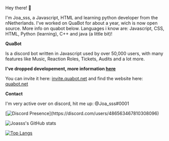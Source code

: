 Hey there! 👋

I'm Joa_sss, a Javascript, HTML and learning python developer from the nNetherlands.
I've worked on QuaBot for about a year, wich is now open source. More info on quabot below.
Languages i know are: Javascript, CSS, HTML, Python (learning), C++ and java (a little bit)!



**QuaBot**

Is a discord bot written in Javascript used by over 50,000 users, with many features like Music, Reaction Roles, Tickets, Audits and a lot more.

**I've dropped developement, more information [here](https://gist.github.com/Joasss/d137ce3a90688dbbce24586b6e9cc557)**

You can invite it here: [invite.quabot.net](https://invite.quabot.net) and find the website here: [quabot.net](https://quabot.net)



**Contact**

I'm very active over on discord, hit me up: @Joa_sss#0001

[![Discord Presence](https://lanyard-profile-readme.vercel.app/api/486563467810308096?theme=dark&animated=true&hideDiscrim=false&borderRadius=5px&idleMessage=Probably%20afk%20or%20coding...)](https://discord.com/users/486563467810308096)


![Joasss's GitHub stats](https://github-readme-stats.vercel.app/api?username=Joasss&count_private=true&show_icons=true&theme=dark)

[![Top Langs](https://github-readme-stats.vercel.app/api/top-langs/?username=Joasss&layout=compact)](https://github.com/anuraghazra/github-readme-stats&theme=dark)
